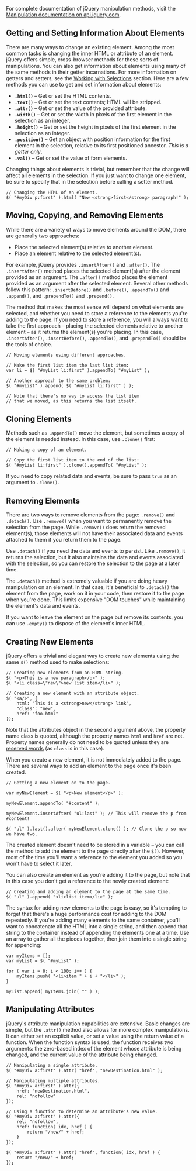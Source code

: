 <script>{
	"title": "Manipulating Elements",
	"level": "beginner",
	"source": "http://jqfundamentals.com/legacy",
	"attribution": [ "jQuery Fundamentals" ]
}</script>

For complete documentation of jQuery manipulation methods, visit the [Manipulation documentation on api.jquery.com](https://api.jquery.com/category/manipulation/).

## Getting and Setting Information About Elements

There are many ways to change an existing element. Among the most common tasks is changing the inner HTML or attribute of an element. jQuery offers simple, cross-browser methods for these sorts of manipulations. You can also get information about elements using many of the same methods in their getter incarnations. For more information on getters and setters, see the [Working with Selections](/using-jquery-core/working-with-selections/) section. Here are a few methods you can use to get and set information about elements:

* **`.html()`** – Get or set the HTML contents.
* **`.text()`** – Get or set the text contents; HTML will be stripped.
* **`.attr()`** – Get or set the value of the provided attribute.
* **`.width()`** – Get or set the width in pixels of the first element in the selection as an integer.
* **`.height()`** – Get or set the height in pixels of the first element in the selection as an integer.
* **`.position()`** – Get an object with position information for the first element in the selection, relative to its first positioned ancestor. _This is a getter only_.
* **`.val()`** – Get or set the value of form elements.

Changing things about elements is trivial, but remember that the change will affect all elements in the selection. If you just want to change one element, be sure to specify that in the selection before calling a setter method.

```
// Changing the HTML of an element.
$( "#myDiv p:first" ).html( "New <strong>first</strong> paragraph!" );
```

## Moving, Copying, and Removing Elements

While there are a variety of ways to move elements around the DOM, there are generally two approaches:

*	Place the selected element(s) relative to another element.
*	Place an element relative to the selected element(s).

For example, jQuery provides `.insertAfter()` and `.after()`. The `.insertAfter()` method places the selected element(s) after the element provided as an argument. The `.after()` method places the element provided as an argument after the selected element. Several other methods follow this pattern: `.insertBefore()` and `.before()`, `.appendTo()` and `.append()`, and `.prependTo()` and `.prepend()`.

The method that makes the most sense will depend on what elements are selected, and whether you need to store a reference to the elements you're adding to the page. If you need to store a reference, you will always want to take the first approach – placing the selected elements relative to another element – as it returns the element(s) you're placing. In this case, `.insertAfter()`, `.insertBefore()`, `.appendTo()`, and `.prependTo()` should be the tools of choice.

```
// Moving elements using different approaches.

// Make the first list item the last list item:
var li = $( "#myList li:first" ).appendTo( "#myList" );

// Another approach to the same problem:
$( "#myList" ).append( $( "#myList li:first" ) );

// Note that there's no way to access the list item
// that we moved, as this returns the list itself.
```

## Cloning Elements

Methods such as `.appendTo()` move the element, but sometimes a copy of the element is needed instead. In this case, use `.clone()` first:

```
// Making a copy of an element.

// Copy the first list item to the end of the list:
$( "#myList li:first" ).clone().appendTo( "#myList" );
```

If you need to copy related data and events, be sure to pass `true` as an argument to `.clone()`.

## Removing Elements

There are two ways to remove elements from the page: `.remove()` and `.detach()`. Use `.remove()` when you want to permanently remove the selection from the page. While `.remove()` does return the removed element(s), those elements will not have their associated data and events attached to them if you return them to the page.

Use `.detach()` if you need the data and events to persist. Like `.remove()`, it returns the selection, but it also maintains the data and events associated with the selection, so you can restore the selection to the page at a later time.

The `.detach()` method is extremely valuable if you are doing heavy manipulation on an element. In that case, it's beneficial to `.detach()` the element from the page, work on it in your code, then restore it to the page when you're done. This limits expensive "DOM touches" while maintaining the element's data and events.

If you want to leave the element on the page but remove its contents, you can use `.empty()` to dispose of the element's inner HTML.

## Creating New Elements

jQuery offers a trivial and elegant way to create new elements using the same `$()` method used to make selections:

```
// Creating new elements from an HTML string.
$( "<p>This is a new paragraph</p>" );
$( "<li class=\"new\">new list item</li>" );
```

```
// Creating a new element with an attribute object.
$( "<a/>", {
	html: "This is a <strong>new</strong> link",
	"class": "new",
	href: "foo.html"
});
```

Note that the attributes object in the second argument above, the property name class is quoted, although the property names `html` and `href` are not. Property names generally do not need to be quoted unless they are [reserved words](https://mathiasbynens.be/notes/reserved-keywords) (as `class` is in this case).

When you create a new element, it is not immediately added to the page. There are several ways to add an element to the page once it's been created.

```
// Getting a new element on to the page.

var myNewElement = $( "<p>New element</p>" );

myNewElement.appendTo( "#content" );

myNewElement.insertAfter( "ul:last" ); // This will remove the p from #content!

$( "ul" ).last().after( myNewElement.clone() ); // Clone the p so now we have two.
```

The created element doesn't need to be stored in a variable – you can call the method to add the element to the page directly after the `$()`. However, most of the time you'll want a reference to the element you added so you won't have to select it later.

You can also create an element as you're adding it to the page, but note that in this case you don't get a reference to the newly created element:

```
// Creating and adding an element to the page at the same time.
$( "ul" ).append( "<li>list item</li>" );
```

The syntax for adding new elements to the page is easy, so it's tempting to forget that there's a huge performance cost for adding to the DOM repeatedly. If you're adding many elements to the same container, you'll want to concatenate all the HTML into a single string, and then append that string to the container instead of appending the elements one at a time. Use an array to gather all the pieces together, then join them into a single string for appending:

```
var myItems = [];
var myList = $( "#myList" );

for ( var i = 0; i < 100; i++ ) {
	myItems.push( "<li>item " + i + "</li>" );
}

myList.append( myItems.join( "" ) );
```

## Manipulating Attributes

jQuery's attribute manipulation capabilities are extensive. Basic changes are simple, but the `.attr()` method also allows for more complex manipulations. It can either set an explicit value, or set a value using the return value of a function. When the function syntax is used, the function receives two arguments: the zero-based index of the element whose attribute is being changed, and the current value of the attribute being changed.

```
// Manipulating a single attribute.
$( "#myDiv a:first" ).attr( "href", "newDestination.html" );
```

```
// Manipulating multiple attributes.
$( "#myDiv a:first" ).attr({
	href: "newDestination.html",
	rel: "nofollow"
});
```

```
// Using a function to determine an attribute's new value.
$( "#myDiv a:first" ).attr({
	rel: "nofollow",
	href: function( idx, href ) {
		return "/new/" + href;
	}
});

$( "#myDiv a:first" ).attr( "href", function( idx, href ) {
	return "/new/" + href;
});
```
